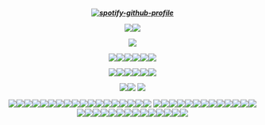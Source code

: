 <h5 align="center">
  
[![spotify-github-profile](https://spotify-github-profile.kittinanx.com/api/view?uid=sokm00zv4j0eyrltnlsww5jkp&cover_image=true&theme=novatorem&show_offline=false&background_color=121212&interchange=false&bar_color=8a6996&bar_color_cover=false)](https://github.com/kittinan/spotify-github-profile)

[](https://64.media.tumblr.com/026e90c5477382b4a3be38fe624f7849/ddc00049800a6bfa-a2/s540x810/55f3113fd8ff723314ec8fbda3a3d55d0a25c7b0.gifv)

![](https://i.imgur.com/MwMKoiL.png)![](https://i.imgur.com/MwMKoiL.png)

![](https://media1.tenor.com/m/lnRsqYrNz8EAAAAd/sunday-honkai-star-rail.gif)

![](https://allyratworld.com/stamps/dc03d23-52a8d50c-2b4b-4f38-9368-483cea8a1f05.png)![](https://images-wixmp-ed30a86b8c4ca887773594c2.wixmp.com/f/384c74fd-b91d-4e8c-9bd5-9939f3ccd990/dcwrcjb-1c5644d3-dbd4-4a24-b8a1-4a11e9e1b8b8.png?token=eyJ0eXAiOiJKV1QiLCJhbGciOiJIUzI1NiJ9.eyJzdWIiOiJ1cm46YXBwOjdlMGQxODg5ODIyNjQzNzNhNWYwZDQxNWVhMGQyNmUwIiwiaXNzIjoidXJuOmFwcDo3ZTBkMTg4OTgyMjY0MzczYTVmMGQ0MTVlYTBkMjZlMCIsIm9iaiI6W1t7InBhdGgiOiJcL2ZcLzM4NGM3NGZkLWI5MWQtNGU4Yy05YmQ1LTk5MzlmM2NjZDk5MFwvZGN3cmNqYi0xYzU2NDRkMy1kYmQ0LTRhMjQtYjhhMS00YTExZTllMWI4YjgucG5nIn1dXSwiYXVkIjpbInVybjpzZXJ2aWNlOmZpbGUuZG93bmxvYWQiXX0.vfuogZ-hYmoiNimKrmJsQgGhFlqFb4okMtQg0PZX2lg)![](https://images-wixmp-ed30a86b8c4ca887773594c2.wixmp.com/f/228182ef-17a7-4dcb-9ad1-9cfb0bd19a3e/delxvt1-3f125167-73e2-4437-98f5-9e5a821293b0.png/v1/fill/w_99,h_57,strp/_stamp__anti_pro_shipper_by_iesbeans_delxvt1-fullview.png?token=eyJ0eXAiOiJKV1QiLCJhbGciOiJIUzI1NiJ9.eyJzdWIiOiJ1cm46YXBwOjdlMGQxODg5ODIyNjQzNzNhNWYwZDQxNWVhMGQyNmUwIiwiaXNzIjoidXJuOmFwcDo3ZTBkMTg4OTgyMjY0MzczYTVmMGQ0MTVlYTBkMjZlMCIsIm9iaiI6W1t7ImhlaWdodCI6Ijw9NTciLCJwYXRoIjoiXC9mXC8yMjgxODJlZi0xN2E3LTRkY2ItOWFkMS05Y2ZiMGJkMTlhM2VcL2RlbHh2dDEtM2YxMjUxNjctNzNlMi00NDM3LTk4ZjUtOWU1YTgyMTI5M2IwLnBuZyIsIndpZHRoIjoiPD05OSJ9XV0sImF1ZCI6WyJ1cm46c2VydmljZTppbWFnZS5vcGVyYXRpb25zIl19.8B8fUbMmC5S9nbP6N5DktCDimuKZZbnICj9PsnPAY5I)![](https://images-wixmp-ed30a86b8c4ca887773594c2.wixmp.com/f/bea6597c-e5d0-408e-900e-07e5c5433d6b/dc8kbop-8fa1c449-0977-435b-90a2-1250708e1e9b.png?token=eyJ0eXAiOiJKV1QiLCJhbGciOiJIUzI1NiJ9.eyJzdWIiOiJ1cm46YXBwOjdlMGQxODg5ODIyNjQzNzNhNWYwZDQxNWVhMGQyNmUwIiwiaXNzIjoidXJuOmFwcDo3ZTBkMTg4OTgyMjY0MzczYTVmMGQ0MTVlYTBkMjZlMCIsIm9iaiI6W1t7InBhdGgiOiJcL2ZcL2JlYTY1OTdjLWU1ZDAtNDA4ZS05MDBlLTA3ZTVjNTQzM2Q2YlwvZGM4a2JvcC04ZmExYzQ0OS0wOTc3LTQzNWItOTBhMi0xMjUwNzA4ZTFlOWIucG5nIn1dXSwiYXVkIjpbInVybjpzZXJ2aWNlOmZpbGUuZG93bmxvYWQiXX0.PBHQCdRrDayVjaEx7ni6I_MLNIolz4uoAwvuTWaJpkc)![](https://supplies.ju.mp/assets/images/gallery01/4dedfdb1.gif?v=c214c26a)![](https://64.media.tumblr.com/120b812cbd7120b9a3099257b5e80324/7f879fb7a6e85ba3-e3/s100x200/d44eba377737dbf1eaeefd89c61a57cbc57ce009.gifv)

![](https://64.media.tumblr.com/9a7e784aa08c331c2772f423b418e416/39206f329e6e7408-7f/s100x200/060e68fb580d361cc5d3c305a466b4b8dca031a4.pnj)![](https://64.media.tumblr.com/4b6390c93f60a4522b3a119f7f921d2a/tumblr_pufybm69P51xbgu08o7_100.gifv)![](https://files.catbox.moe/haf6yu.png)![](https://demomanwithafryingpan.neocities.org/Nu%20Stamps/d1zirxm-1294e53a-c348-4e10-bf35-b6094339004f.gif)![](https://i.imgur.com/cRnsqHR.png)![](https://adriansblinkiecollection.neocities.org/stamps/c2.gif)


![](https://i.imgur.com/LDinknp.png)![](https://i.imgur.com/LDinknp.png)
![](https://64.media.tumblr.com/534bebd9b3c202d45ab244a8e927b651/dc6c7659ab1aab5a-35/s540x810/bc00cf717898010f6fd296ee8fd1776732dbae21.gifv)


![](https://64.media.tumblr.com/40f63fa8ac607566bb9affe550955d8e/42a0d32df5bb6072-3a/s250x400/fc246dda6f40cebcac37934715ab8e0631bd7d4d.gifv)![](https://64.media.tumblr.com/c1afa78fbdf9af4e4925edc137cd19c7/3a33d0f9928d3a98-29/s250x400/ba8a36c3bb342ad89086f8e4654b6b857e598a90.gifv)![](https://64.media.tumblr.com/97a300a53ce933d33029896a281589f2/7de7427bfd21f40b-cc/s250x400/874b5e02c78ad56a632848f7d3ffd286e1a0d64e.gifv)![](https://wilardo.crd.co/assets/images/gallery19/a21199cc.gif?v=5ca3d6da)![](https://i.ibb.co/Bt243JJ/IMG-5408.gif)![](https://i.postimg.cc/VvM9gBRm/IMG_7716_Original.gif)![](https://adriansblinkiecollection.neocities.org/x4.gif)![](https://biscuit.crd.co/assets/images/gallery82/4c0b139d.gif?v=532faf5f)![](https://i.imgur.com/8UWwkXV.gif)![](https://i9.glitter-graphics.org/pub/471/471489sz908h24jr.gif)![](https://i.imgur.com/mVjW4YX.gif)![](https://i.imgur.com/sebSlIE.gif)![](https://i.imgur.com/DucfCqI.gif)![](https://i.imgur.com/3q2hZqJ.gif)![](https://adriansblinkiecollection.neocities.org/f5.gif)![](https://i.imgur.com/hjR0chI.gif)![](https://gifcity.carrd.co/assets/images/gallery14/03444e44.gif?v=d7271437)![](https://raven-writes.neocities.org/Blinks/26.gif) ![](https://gifcity.carrd.co/assets/images/gallery23/33a2d2f2.gif?v=d7271437)![](https://gifcity.carrd.co/assets/images/gallery14/a66d9c92.gif?v=d7271437)![](https://gifcity.carrd.co/assets/images/gallery24/b9dbffbf.gif?v=d7271437)![](https://gifcity.carrd.co/assets/images/gallery17/7c4a8297.gif?v=d7271437)![](https://gifcity.carrd.co/assets/images/gallery20/d9c6c78a.gif?v=d7271437)![](https://cinni.net/images/web/blinkies/black2.gif)![](https://shishka.neocities.org/shishka/img/blinkies/129.gif)![](https://adriansblinkiecollection.neocities.org/a17.gif)![](https://cinni.net/images/web/blinkies/trnsrits.gif)![](https://supplies.ju.mp/assets/images/gallery07/31e73ba5.gif?v=9163b103)![](https://graphic.neocities.org/ee618785-bfb2-49b3-9505-692bb6277690.gif)![](https://shishka.neocities.org/shishka/img/blinkies/154.gif)![](https://biscuit.crd.co/assets/images/gallery83/7b2ad748.gif?v=532faf5f)![](https://shishka.neocities.org/shishka/img/blinkies/43.gif)![](https://shishka.neocities.org/shishka/img/blinkies/128.gif)![](https://biscuit2.crd.co/assets/images/gallery18/a0f5f137.gif?v=f54c32ff)![](https://adriansblinkiecollection.neocities.org/d11.gif)![](https://biscuit.crd.co/assets/images/gallery79/6021adc2.gif?v=532faf5f)![](https://adriansblinkiecollection.neocities.org/g5.gif)![](https://adriansblinkiecollection.neocities.org/v21.gif)![](https://shishka.neocities.org/shishka/img/blinkies/146.gif)![](https://i.imgur.com/vJsOToS.gif)![](https://shishka.neocities.org/shishka/img/blinkies/82.gif)![](https://64.media.tumblr.com/d7c6a1c54ed50fa44e74b57b5c9f8673/a22f8ca96d5612a5-17/s250x400/d9c3277646c33d3545c6b302898716f55e1c85d7.gifv)![](https://adriansblinkiecollection.neocities.org/4.gif)![](https://gifcity.carrd.co/assets/images/gallery21/904cb7b3.gif?v=d7271437)![](https://gifcity.carrd.co/assets/images/gallery25/6111d3c7.gif?v=d7271437)
